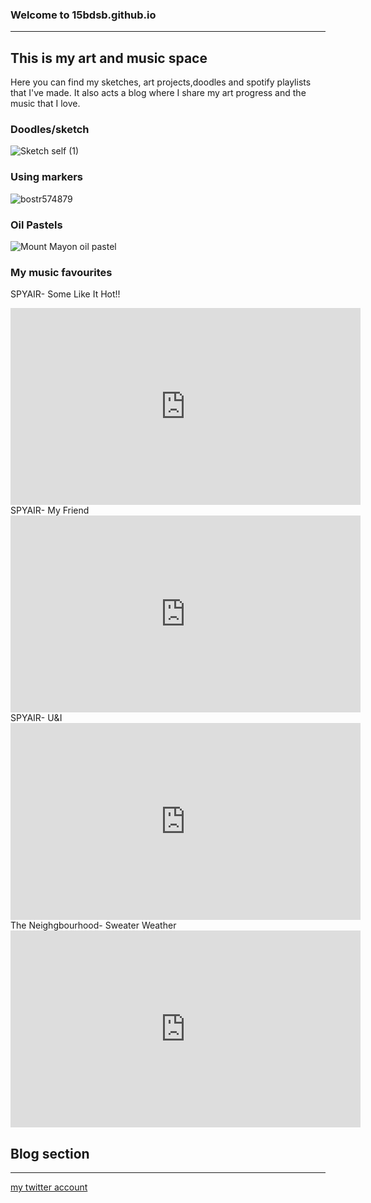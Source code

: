 ### Welcome to 15bdsb.github.io
---
## **This is my art and music space**
Here you can find my sketches, art projects,doodles and spotify playlists that I've made. It also acts a blog where I share my art progress and the music that I love.



### Doodles/sketch
![Sketch self (1)](https://user-images.githubusercontent.com/118230257/202450044-fc97d398-4161-4f79-9673-cb7b834fedf9.jpg)




### Using markers
![bostr574879](https://user-images.githubusercontent.com/118230257/202325858-47d48bcd-81d0-49b8-8f75-dd767d7727d8.jpg)





### Oil Pastels
![Mount Mayon oil pastel](https://user-images.githubusercontent.com/118230257/202450335-d4c1d097-4307-43e8-98ad-8158173e5c3f.jpg)




### My music favourites
SPYAIR- Some Like It Hot!!
<iframe width="560" height="315" src="https://www.youtube.com/embed/gqsMJ1wezOY" title="YouTube video player" frameborder="0" allow="accelerometer; autoplay; clipboard-write; encrypted-media; gyroscope; picture-in-picture" allowfullscreen></iframe>
SPYAIR- My Friend
<iframe width="560" height="315" src="https://www.youtube.com/embed/_d5VFDsviHE" title="YouTube video player" frameborder="0" allow="accelerometer; autoplay; clipboard-write; encrypted-media; gyroscope; picture-in-picture" allowfullscreen></iframe>
SPYAIR- U&I
<iframe width="560" height="315" src="https://www.youtube.com/embed/zNzx2rgv1ag" title="YouTube video player" frameborder="0" allow="accelerometer; autoplay; clipboard-write; encrypted-media; gyroscope; picture-in-picture" allowfullscreen></iframe>
The Neighgbourhood- Sweater Weather
<iframe width="560" height="315" src="https://www.youtube.com/embed/GCdwKhTtNNw" title="YouTube video player" frameborder="0" allow="accelerometer; autoplay; clipboard-write; encrypted-media; gyroscope; picture-in-picture" allowfullscreen></iframe>

## Blog section





---
[my twitter account](https://twitter.com/Bd_monoe623)

